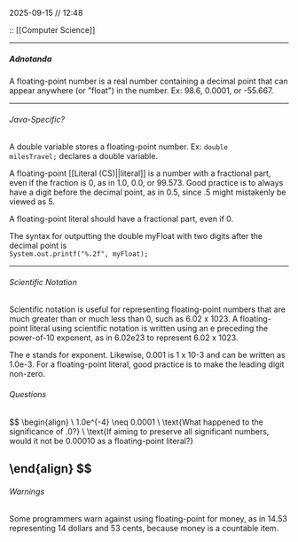 2025-09-15 // 12:48

:: [[Computer Science]]

---
##### Adnotanda

A floating-point number is a real number containing a decimal point that can appear anywhere (or "float") in the number. Ex: 98.6, 0.0001, or -55.667.

---
###### Java-Specific?

A double variable stores a floating-point number. Ex: `double milesTravel;` declares a double variable.

A floating-point [[Literal (CS)||literal]] is a number with a fractional part, even if the fraction is 0, as in 1.0, 0.0, or 99.573. Good practice is to always have a digit before the decimal point, as in 0.5, since .5 might mistakenly be viewed as 5.

A floating-point literal should have a fractional part, even if 0.

The syntax for outputting the double myFloat with two digits after the decimal point is   
`System.out.printf("%.2f", myFloat);`

---
###### Scientific Notation

Scientific notation is useful for representing floating-point numbers that are much greater than or much less than 0, such as 6.02 x 1023. A floating-point literal using scientific notation is written using an e preceding the power-of-10 exponent, as in 6.02e23 to represent 6.02 x 1023. 

The e stands for exponent. Likewise, 0.001 is 1 x 10-3 and can be written as 1.0e-3. For a floating-point literal, good practice is to make the leading digit non-zero.

###### Questions
$$
\begin{align} \\
1.0e^{-4} \neq 0.0001 \\
\text{What happened to the significance of .0?} \\
\text{If aiming to preserve all significant numbers, would it not be 0.00010 as a floating-point literal?}

\end{align}
$$
---
###### Warnings

Some programmers warn against using floating-point for money, as in 14.53 representing 14 dollars and 53 cents, because money is a countable item.
